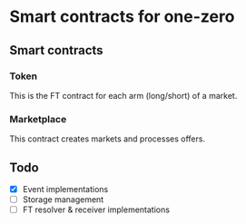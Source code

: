 # Smart contracts for one-zero

## Smart contracts

### Token

This is the FT contract for each arm (long/short) of a market.

### Marketplace

This contract creates markets and processes offers.

## Todo

- [x] Event implementations
- [ ] Storage management
- [ ] FT resolver & receiver implementations
